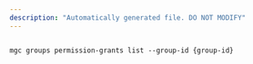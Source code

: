 ```yaml
---
description: "Automatically generated file. DO NOT MODIFY"
---
```


```cli

mgc groups permission-grants list --group-id {group-id}

```